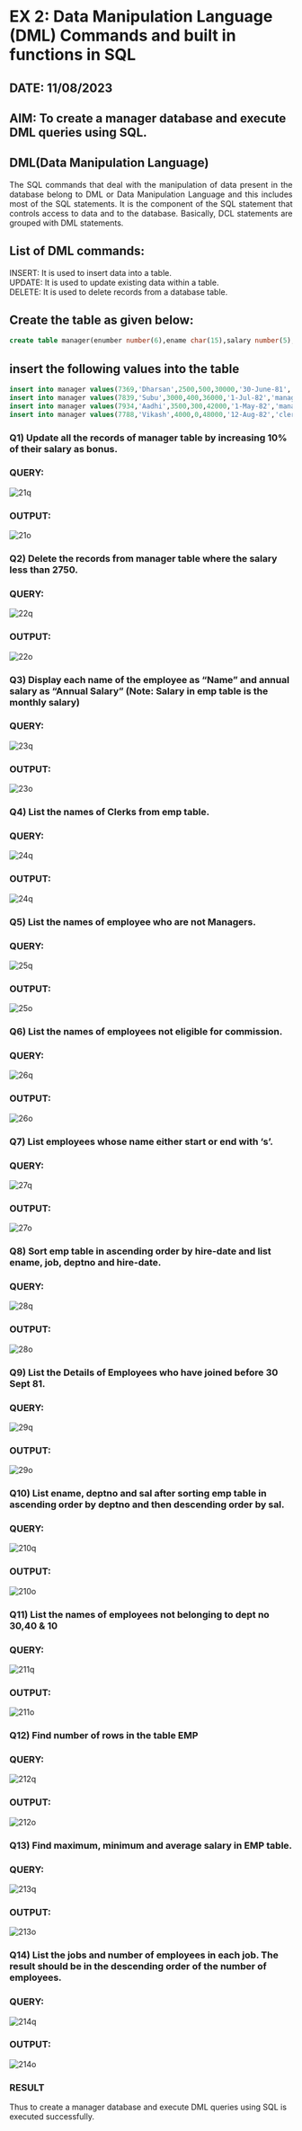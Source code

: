 # EX 2: Data Manipulation Language (DML) Commands and built in functions in SQL

## DATE: 11/08/2023

## AIM: To create a manager database and execute DML queries using SQL.

## DML(Data Manipulation Language)
<div align="justify">
The SQL commands that deal with the manipulation of data present in the database belong to DML or Data Manipulation Language and this includes most of the SQL statements. It is the component of the SQL statement that controls access to data and to the database. Basically, DCL statements are grouped with DML statements.
</div>

## List of DML commands: 
<div align="justify">
INSERT: It is used to insert data into a table.<br>
UPDATE: It is used to update existing data within a table.<br>
DELETE: It is used to delete records from a database table.<br>
</div>

## Create the table as given below:
```sql
create table manager(enumber number(6),ename char(15),salary number(5),commission number(4),annualsalary number(7),Hiredate date,designation char(10),deptno number(2),reporting char(10));
```

## insert the following values into the table
```sql
insert into manager values(7369,'Dharsan',2500,500,30000,'30-June-81','clerk',10,'John');
insert into manager values(7839,'Subu',3000,400,36000,'1-Jul-82','manager',null,'James');
insert into manager values(7934,'Aadhi',3500,300,42000,'1-May-82','manager',30,NULL);
insert into manager values(7788,'Vikash',4000,0,48000,'12-Aug-82','clerk',50,'Bond');
```

### Q1) Update all the records of manager table by increasing 10% of their salary as bonus.

### QUERY:
![21q](https://github.com/SudharsanamRK/EX-2-Data-Manipulation-Language-DML-and-Data-Control-Language-DCL-Commands/assets/115523484/01d37c7f-fe82-41e8-98bc-df297d5ef9ff)

### OUTPUT:
![21o](https://github.com/SudharsanamRK/EX-2-Data-Manipulation-Language-DML-and-Data-Control-Language-DCL-Commands/assets/115523484/415f2e2a-9230-41b6-8646-2646c7a4f783)


### Q2) Delete the records from manager table where the salary less than 2750.

### QUERY:
![22q](https://github.com/SudharsanamRK/EX-2-Data-Manipulation-Language-DML-and-Data-Control-Language-DCL-Commands/assets/115523484/1b6dac61-832b-49b0-8172-3ab2beac5e3e)

### OUTPUT:
![22o](https://github.com/SudharsanamRK/EX-2-Data-Manipulation-Language-DML-and-Data-Control-Language-DCL-Commands/assets/115523484/04330681-910f-42dc-9dcc-ebef9fd77ea7)


### Q3) Display each name of the employee as “Name” and annual salary as “Annual Salary” (Note: Salary in emp table is the monthly salary)

### QUERY:
![23q](https://github.com/SudharsanamRK/EX-2-Data-Manipulation-Language-DML-and-Data-Control-Language-DCL-Commands/assets/115523484/1d6b0d4d-d8bb-4c59-aafc-4467a7557986)


### OUTPUT:
![23o](https://github.com/SudharsanamRK/EX-2-Data-Manipulation-Language-DML-and-Data-Control-Language-DCL-Commands/assets/115523484/33ccbccb-0cea-470d-8eb8-87d3bc9d1a4e)


### Q4)	List the names of Clerks from emp table.

### QUERY:
![24q](https://github.com/SudharsanamRK/EX-2-Data-Manipulation-Language-DML-and-Data-Control-Language-DCL-Commands/assets/115523484/a0758d54-1676-44ed-8cdf-47d1ad1706e2)

### OUTPUT:
![24q](https://github.com/SudharsanamRK/EX-2-Data-Manipulation-Language-DML-and-Data-Control-Language-DCL-Commands/assets/115523484/9bf274ab-9ccf-4a0a-af3f-72f6202ed2c7)


### Q5)	List the names of employee who are not Managers.

### QUERY:
![25q](https://github.com/SudharsanamRK/EX-2-Data-Manipulation-Language-DML-and-Data-Control-Language-DCL-Commands/assets/115523484/8871cf2e-2d56-486d-9bba-8a63a1d6643a)

### OUTPUT:
![25o](https://github.com/SudharsanamRK/EX-2-Data-Manipulation-Language-DML-and-Data-Control-Language-DCL-Commands/assets/115523484/922f15dc-3984-46cb-b429-a42c04c5eeb1)


### Q6)	List the names of employees not eligible for commission.

### QUERY:
![26q](https://github.com/SudharsanamRK/EX-2-Data-Manipulation-Language-DML-and-Data-Control-Language-DCL-Commands/assets/115523484/5034ffd5-6151-4b4b-a6c8-d5ec90f35e71)

### OUTPUT:
![26o](https://github.com/SudharsanamRK/EX-2-Data-Manipulation-Language-DML-and-Data-Control-Language-DCL-Commands/assets/115523484/efbbc318-279e-4ee8-9b59-b70f33131d62)


### Q7)	List employees whose name either start or end with ‘s’.

### QUERY:
![27q](https://github.com/SudharsanamRK/EX-2-Data-Manipulation-Language-DML-and-Data-Control-Language-DCL-Commands/assets/115523484/9ac3cfa2-2ab0-42b5-86ea-9fe326c41fb6)

### OUTPUT:
![27o](https://github.com/SudharsanamRK/EX-2-Data-Manipulation-Language-DML-and-Data-Control-Language-DCL-Commands/assets/115523484/9ac319f7-a3e1-4597-ab9d-fe1cf95a3782)


### Q8) Sort emp table in ascending order by hire-date and list ename, job, deptno and hire-date.

### QUERY:
![28q](https://github.com/SudharsanamRK/EX-2-Data-Manipulation-Language-DML-and-Data-Control-Language-DCL-Commands/assets/115523484/888471ed-8171-4fc7-82f6-2391b5064fab)

### OUTPUT:
![28o](https://github.com/SudharsanamRK/EX-2-Data-Manipulation-Language-DML-and-Data-Control-Language-DCL-Commands/assets/115523484/3def0329-ad5e-42da-b816-cd739dc535db)


### Q9) List the Details of Employees who have joined before 30 Sept 81.

### QUERY:
![29q](https://github.com/SudharsanamRK/EX-2-Data-Manipulation-Language-DML-and-Data-Control-Language-DCL-Commands/assets/115523484/9f2e8098-6af2-4000-8c4d-642d72ef4084)

### OUTPUT:
![29o](https://github.com/SudharsanamRK/EX-2-Data-Manipulation-Language-DML-and-Data-Control-Language-DCL-Commands/assets/115523484/82835cb2-5954-4b2a-bb6b-a8e33c93c3eb)


### Q10)	List ename, deptno and sal after sorting emp table in ascending order by deptno and then descending order by sal.

### QUERY:

![210q](https://github.com/SudharsanamRK/EX-2-Data-Manipulation-Language-DML-and-Data-Control-Language-DCL-Commands/assets/115523484/68cc4713-5184-4dce-8772-42f134390f56)

### OUTPUT:
![210o](https://github.com/SudharsanamRK/EX-2-Data-Manipulation-Language-DML-and-Data-Control-Language-DCL-Commands/assets/115523484/736cde75-01b3-4b9a-9fe7-b0fb6f1e964f)



### Q11) List the names of employees not belonging to dept no 30,40 & 10

### QUERY:
![211q](https://github.com/SudharsanamRK/EX-2-Data-Manipulation-Language-DML-and-Data-Control-Language-DCL-Commands/assets/115523484/967d3d75-52eb-4185-bcb6-9fce2a14e53c)

### OUTPUT:
![211o](https://github.com/SudharsanamRK/EX-2-Data-Manipulation-Language-DML-and-Data-Control-Language-DCL-Commands/assets/115523484/852c076a-b9f5-4d8a-85ed-faf574219003)


### Q12) Find number of rows in the table EMP

### QUERY:
![212q](https://github.com/SudharsanamRK/EX-2-Data-Manipulation-Language-DML-and-Data-Control-Language-DCL-Commands/assets/115523484/bf380f8e-810e-4263-86ea-8ef6fd93a8e0)

### OUTPUT:
![212o](https://github.com/SudharsanamRK/EX-2-Data-Manipulation-Language-DML-and-Data-Control-Language-DCL-Commands/assets/115523484/12197eaa-2e48-4292-aed2-b2d59acf5900)



### Q13) Find maximum, minimum and average salary in EMP table.

### QUERY:

![213q](https://github.com/SudharsanamRK/EX-2-Data-Manipulation-Language-DML-and-Data-Control-Language-DCL-Commands/assets/115523484/12906adc-f8f4-42af-816e-f30c7064bafa)

### OUTPUT:

![213o](https://github.com/SudharsanamRK/EX-2-Data-Manipulation-Language-DML-and-Data-Control-Language-DCL-Commands/assets/115523484/5d9da28d-5cd2-43d0-810b-c15728047157)


### Q14) List the jobs and number of employees in each job. The result should be in the descending order of the number of employees.

### QUERY:
![214q](https://github.com/SudharsanamRK/EX-2-Data-Manipulation-Language-DML-and-Data-Control-Language-DCL-Commands/assets/115523484/8959cd3e-9e03-4c6b-a977-284d7bdc5363)

### OUTPUT:
![214o](https://github.com/SudharsanamRK/EX-2-Data-Manipulation-Language-DML-and-Data-Control-Language-DCL-Commands/assets/115523484/4cd025dd-5365-4862-8f7c-27430abcbde1)


### RESULT
Thus to create a manager database and execute DML queries using SQL is executed successfully.
